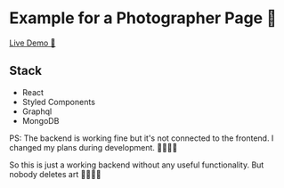 # Example for a Photographer Page 📸

[Live Demo 🔗](https://photographer-website.maxjuliuseuler.now.sh/)

## Stack

+ React
+ Styled Components
+ Graphql
+ MongoDB

PS: The backend is working fine but it's not connected to the frontend. I changed my plans during development. 🤷🏼‍🤷🏼‍ 

So this is just a working backend without any useful functionality. But nobody deletes art 💃🏼💃🏼 